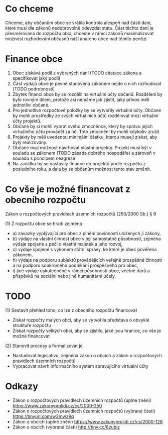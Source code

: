 # Co chceme

Chceme, aby občanům obce se vrátila kontrola alespoň nad částí daní, které musí dle zákonů nedobrovolně odevzdat státu. Část těchto daní je přesměrována do rozpočtu obcí, chceme v rámci zákonů maximalizovat možnost rozhodování občasnů naší anarcho obce nad těmito penězi.

# Finance obce
1. Obec získává podíl z vybraných daní (TODO citatace zákona a specifikovat jaký podíl)
1. Část výdajů obce je pevně stanovena zákonem nejde o nich rozhodovat (TODO podrobnosti)
1. Zbytek financí obce by se rozdělil na virtuální účty občanů. Rozdělení by bylo rovným dílem, protože asi nemáme jak zjistit, jaký přínos měli jednotliví občané.
1. Pro jednotlivé rozpočtové položky by se vytvořily virtuální účty. Občané by mohli prostředky ze svých virtuálních účtů rozdělovat mezi virtuální účty projektů.
1. Občané by si mohli vybrat svého zmocněnce, který by správu jejich virtuálního účtu prováděl za ně. Toto zmocnění by mohli kdykoliv zrušit
1. Projekty by měli uvedenou minimální částku, kterou musejí získat, aby byly realizovány.
1. Občané mají možnost navrhovat vlastní projekty. Projekt musí být v souladu se zákonem (TODO zásada dobrého hospodáře) a zároveň v souladu s principem neagrese
1. Na začátku by se nastavily finance do projektů podle rozpočtu z posledního roku, a dala by se občanům možnost tento stav změnit. 

# Co vše je možné financovat z obecního rozpočtu

Zákon o rozpočtových pravidlech územních rozpočtů (250/2000 Sb.) § 9

(1) Z rozpočtu obce se hradí zejména
- a) závazky vyplývající pro obec z plnění povinností uložených jí zákony,
- b) výdaje na vlastní činnost obce v její samostatné působnosti, zejména výdaje spojené s péčí o vlastní majetek a jeho rozvoj,
- c) výdaje spojené s výkonem státní správy, ke které je obec pověřena zákonem,
- h) výdaje na podporu subjektů provádějících veřejně prospěšné činnosti a na podporu soukromého podnikání prospěšného pro obec,
- i) jiné výdaje uskutečněné v rámci působnosti obce, včetně darů a příspěvků na sociální nebo jiné humanitární účely.

# TODO
(1) Sestavit přehled toho, co lze z obecního rozpočtu financovat
- Získat rozpočty malých obcí, aby se vytvořila představa o obvyklé struktuře rozpočtu
- Získat rozpočty velkých obcí, aby se zjistilo, jaké jsou hranice, co vše je možné financovat

(2) Stanovit procesy a formalizovat je
- Nastudovat legislativu, zejména zákon o obcích a zákon o rozpočtových pravidlech územních rozpočtů
- Vypracovat návrh informačního systém spravujícího virtuální účty

# Odkazy
- Zákon o rozpočtových pravidlech územních rozpočtů (úplné znění) https://www.zakonyprolidi.cz/cs/2000-250
- Zákon o rozpočtových pravidlech územních rozpočtů (vybrané části) https://tinyurl.com/w3mwz9q
- Zákon o obcích (úplné znění) https://www.zakonyprolidi.cz/cs/2000-128
- Zákon o obcích (vybrané části) http://tiny.cc/8zubiz
